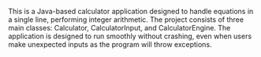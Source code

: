 
This is a Java-based calculator application designed to handle equations in a single line, performing integer arithmetic. The project consists of three main classes: Calculator, CalculatorInput, and CalculatorEngine. The application is designed to run smoothly without crashing, even when users make unexpected inputs as the program will throw exceptions.